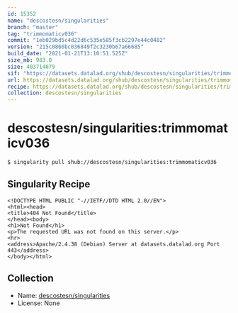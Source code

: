 ```yaml
---
id: 15352
name: "descostesn/singularities"
branch: "master"
tag: "trimmomaticv036"
commit: "1eb029bd5c4d22d6c535e585f3cb2297e44c0482"
version: "215c0866bc036849f2c3230b67a66685"
build_date: "2021-01-21T13:10:51.525Z"
size_mb: 983.0
size: 403714079
sif: "https://datasets.datalad.org/shub/descostesn/singularities/trimmomaticv036/2021-01-21-1eb029bd-215c0866/215c0866bc036849f2c3230b67a66685.sif"
url: https://datasets.datalad.org/shub/descostesn/singularities/trimmomaticv036/2021-01-21-1eb029bd-215c0866/
recipe: https://datasets.datalad.org/shub/descostesn/singularities/trimmomaticv036/2021-01-21-1eb029bd-215c0866/Singularity
collection: descostesn/singularities
---
```


# descostesn/singularities:trimmomaticv036

```bash
$ singularity pull shub://descostesn/singularities:trimmomaticv036
```

## Singularity Recipe

```singularity
<!DOCTYPE HTML PUBLIC "-//IETF//DTD HTML 2.0//EN">
<html><head>
<title>404 Not Found</title>
</head><body>
<h1>Not Found</h1>
<p>The requested URL was not found on this server.</p>
<hr>
<address>Apache/2.4.38 (Debian) Server at datasets.datalad.org Port 443</address>
</body></html>
```

## Collection

 - Name: [descostesn/singularities](https://github.com/descostesn/singularities)
 - License: None

